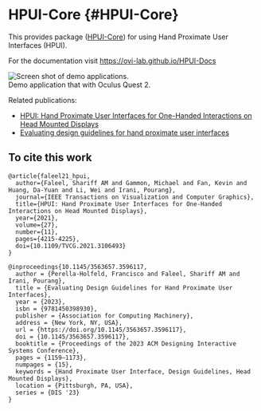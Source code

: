 # HPUI-Core {#HPUI-Core}
This provides package ([HPUI-Core](https://github.com/ovi-lab/HPUI-Core)) for using Hand Proximate User Interfaces (HPUI).

For the documentation visit https://ovi-lab.github.io/HPUI-Docs

<div class="image">
    <img src="https://raw.githubusercontent.com/ovi-lab/HPUI-Core/master/Documentation~/figures/out.gif" alt="Screen shot of demo applications.">
    <div class="caption">Demo application that with Oculus Quest 2.</div>
</div>

Related publications:
- [HPUI: Hand Proximate User Interfaces for One-Handed Interactions on Head Mounted Displays](https://ieeexplore.ieee.org/document/9523895)
- [Evaluating design guidelines for hand proximate user interfaces](https://dl.acm.org/doi/10.1145/3544548.3580915)

## To cite this work
```
@article{faleel21_hpui,
  author={Faleel, Shariff AM and Gammon, Michael and Fan, Kevin and Huang, Da-Yuan and Li, Wei and Irani, Pourang},
  journal={IEEE Transactions on Visualization and Computer Graphics},
  title={HPUI: Hand Proximate User Interfaces for One-Handed Interactions on Head Mounted Displays},
  year={2021},
  volume={27},
  number={11},
  pages={4215-4225},
  doi={10.1109/TVCG.2021.3106493}
}

@inproceedings{10.1145/3563657.3596117,
  author = {Perella-Holfeld, Francisco and Faleel, Shariff AM and Irani, Pourang},
  title = {Evaluating Design Guidelines for Hand Proximate User Interfaces},
  year = {2023},
  isbn = {9781450398930},
  publisher = {Association for Computing Machinery},
  address = {New York, NY, USA},
  url = {https://doi.org/10.1145/3563657.3596117},
  doi = {10.1145/3563657.3596117},
  booktitle = {Proceedings of the 2023 ACM Designing Interactive Systems Conference},
  pages = {1159–1173},
  numpages = {15},
  keywords = {Hand Proximate User Interface, Design Guidelines, Head Mounted Displays},
  location = {Pittsburgh, PA, USA},
  series = {DIS '23}
}
```
